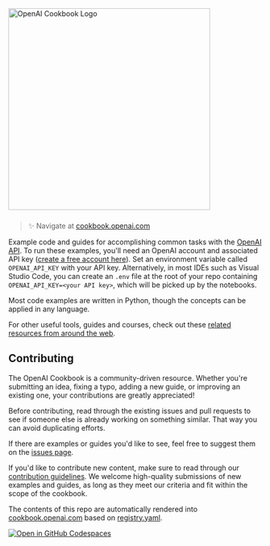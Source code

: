 <a href="https://aimor.openai.com" target="_blank">
  <picture>
    <source media="(prefers-color-scheme: dark)" srcset="/images/openai-cookbook-white.png" style="max-width: 100%; width: 400px; margin-bottom: 20px">
    <img alt="OpenAI Cookbook Logo" src="/images/openai-cookbook.png" width="400px">
  </picture>
</a>

<h3></h3>
 
> ✨ Navigate at [cookbook.openai.com](https://cookbook.openai.com)

Example code and guides for accomplishing common tasks with the [OpenAI API](https://platform.openai.com/docs/introduction). To run these examples, you'll need an OpenAI account and associated API key ([create a free account here](https://beta.openai.com/signup)). Set an environment variable called `OPENAI_API_KEY` with your API key. Alternatively, in most IDEs such as Visual Studio Code, you can create an `.env` file at the root of your repo containing `OPENAI_API_KEY=<your API key>`, which will be picked up by the notebooks.

Most code examples are written in Python, though the concepts can be applied in any language.

For other useful tools, guides and courses, check out these [related resources from around the web](https://cookbook.openai.com/related_resources).

## Contributing

The OpenAI Cookbook is a community-driven resource. Whether you're submitting an idea, fixing a typo, adding a new guide, or improving an existing one, your contributions are greatly appreciated!

Before contributing, read through the existing issues and pull requests to see if someone else is already working on something similar. That way you can avoid duplicating efforts.

If there are examples or guides you'd like to see, feel free to suggest them on the [issues page](https://github.com/openai/openai-cookbook/issues).

If you'd like to contribute new content, make sure to read through our [contribution guidelines](/CONTRIBUTING.md). We welcome high-quality submissions of new examples and guides, as long as they meet our criteria and fit within the scope of the cookbook.

The contents of this repo are automatically rendered into [cookbook.openai.com](https://cookbook.openai.com) based on [registry.yaml](/registry.yaml).

[![Open in GitHub Codespaces](https://github.com/codespaces/badge.svg)](https://github.com/codespaces/new?hide_repo_select=true&ref=main&repo=468576060&machine=basicLinux32gb&location=EastUs)
